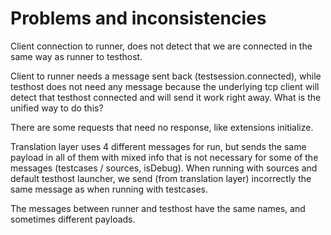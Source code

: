 # Problems and inconsistencies

Client connection to runner, does not detect that we are connected in the same way as runner to testhost.

Client to runner needs a message sent back (testsession.connected), while testhost does not need any message because the underlying tcp client will detect that testhost connected and will send it work right away. What is the unified way to do this?

There are some requests that need no response, like extensions initialize.

Translation layer uses 4 different messages for run, but sends the same payload in all of them with mixed info that is not necessary for some of the messages (testcases / sources, isDebug). When running with sources and default testhost launcher, we send (from translation layer) incorrectly the same message as when running with testcases.

The messages between runner and testhost have the same names, and sometimes different payloads.
